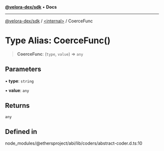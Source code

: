 [**@velora-dex/sdk**](../../README.md) • **Docs**

***

[@velora-dex/sdk](../../globals.md) / [\<internal\>](../README.md) / CoerceFunc

# Type Alias: CoerceFunc()

> **CoerceFunc**: (`type`, `value`) => `any`

## Parameters

• **type**: `string`

• **value**: `any`

## Returns

`any`

## Defined in

node\_modules/@ethersproject/abi/lib/coders/abstract-coder.d.ts:10
